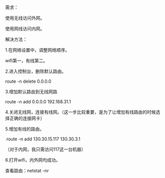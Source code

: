 需求：

使用无线访问外网。

使用网线访问内网。

 

解决方法：

1.在网络设置中，调整网络顺序。

wifi第一，有线第二。



2.进入控制台，删除默认路由。 

route -n delete 0.0.0.0

 

3.增加默认路由到无线网路

route -n add 0.0.0.0 192.168.31.1



4.关闭无线网，连接有线网。（这一步比较重要，是为了让增加有线路由的时候选择正确的连接网卡）   

 

5.增加有线的路由。

​    route -n add 130.30.15.117 130.30.3.1

（对于内网，我只需访问117这一台机器）

  

6.打开wifi，内外网均成功。

 

查看路由：netstat -nr